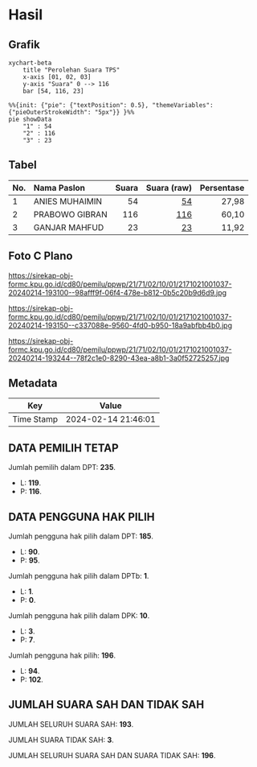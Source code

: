 # Hasil

## Grafik

```mermaid
xychart-beta
    title "Perolehan Suara TPS"
    x-axis [01, 02, 03]
    y-axis "Suara" 0 --> 116
    bar [54, 116, 23]
```

```mermaid
%%{init: {"pie": {"textPosition": 0.5}, "themeVariables": {"pieOuterStrokeWidth": "5px"}} }%%
pie showData
    "1" : 54
    "2" : 116
    "3" : 23
```

## Tabel

| No. | Nama Paslon    | Suara | Suara (raw) | Persentase |
|:--- |:-------------- | -----:| -----------:| ----------:|
| 1   | ANIES MUHAIMIN | 54    | [54][p-1]   | 27,98      |
| 2   | PRABOWO GIBRAN | 116   | [116][p-2]  | 60,10      |
| 3   | GANJAR MAHFUD  | 23    | [23][p-3]   | 11,92      |


[p-1]: https://github.com/gigit-pemilu/pemilu-2024-21-kepulauan-riau/blob/main/pilpres/hitung-suara/sub/21-kepulauan-riau/sub/71-kota-batam/sub/02-batu-ampar/sub/1001-tanjung-sengkuang/sub/037-tps/sub/paslon-1.txt
[p-2]: https://github.com/gigit-pemilu/pemilu-2024-21-kepulauan-riau/blob/main/pilpres/hitung-suara/sub/21-kepulauan-riau/sub/71-kota-batam/sub/02-batu-ampar/sub/1001-tanjung-sengkuang/sub/037-tps/sub/paslon-2.txt
[p-3]: https://github.com/gigit-pemilu/pemilu-2024-21-kepulauan-riau/blob/main/pilpres/hitung-suara/sub/21-kepulauan-riau/sub/71-kota-batam/sub/02-batu-ampar/sub/1001-tanjung-sengkuang/sub/037-tps/sub/paslon-3.txt

## Foto C Plano

https://sirekap-obj-formc.kpu.go.id/cd80/pemilu/ppwp/21/71/02/10/01/2171021001037-20240214-193100--98afff9f-06f4-478e-b812-0b5c20b9d6d9.jpg

https://sirekap-obj-formc.kpu.go.id/cd80/pemilu/ppwp/21/71/02/10/01/2171021001037-20240214-193150--c337088e-9560-4fd0-b950-18a9abfbb4b0.jpg

https://sirekap-obj-formc.kpu.go.id/cd80/pemilu/ppwp/21/71/02/10/01/2171021001037-20240214-193244--78f2c1e0-8290-43ea-a8b1-3a0f52725257.jpg


## Metadata

| Key        | Value               |
| ---------- | ------------------- |
| Time Stamp | 2024-02-14 21:46:01 |


## DATA PEMILIH TETAP

Jumlah pemilih dalam DPT: **235**.
 * L: **119**.
 * P: **116**.

## DATA PENGGUNA HAK PILIH

Jumlah pengguna hak pilih dalam DPT: **185**.
 * L: **90**.
 * P: **95**.

Jumlah pengguna hak pilih dalam DPTb: **1**.
 * L: **1**.
 * P: **0**.

Jumlah pengguna hak pilih dalam DPK: **10**.
 * L: **3**.
 * P: **7**.

Jumlah pengguna hak pilih: **196**.
 * L: **94**.
 * P: **102**.

## JUMLAH SUARA SAH DAN TIDAK SAH

JUMLAH SELURUH SUARA SAH: **193**.

JUMLAH SUARA TIDAK SAH: **3**.

JUMLAH SELURUH SUARA SAH DAN SUARA TIDAK SAH: **196**.


